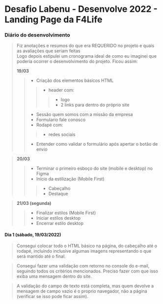 # Desafio Labenu - Desenvolve 2022 - Landing Page da F4Life

### Diário do desenvolvimento
>Fiz anotações e resumos do que era REQUERIDO no projeto e quais as avaliações que seriam feitas  
>Logo depois estipulei um cronograma ideal de como eu imaginei que poderia ocorrer o desenvolvimento do projeto. Ficou assim:  
>  
>**19/03**
>>- Criação dos elementos básicos HTML
>>>- header com:
>>>>- logo
>>>>- 2 links para dentro do próprio site
>>- Sessão quem somos com a missão da empresa
>>- Formulario fale conosco
>>- Rodapé com: 
>>>- redes sociais
>>- Entender como validar o formulário após apertar o botão de envio

>**20/03**
>>- Terminar o primeiro esboço do site (mobile e desktop) no Figma
>>- Início da estilização (Mobile First)
>>>- Cabeçalho
>>>- Destaque

>**21/03 (segunda)**
>>- Finalizar estilos (Mobile First)
>>- Iniciar estilos desktop
>>- Encerrar estilo desktop

#### Dia 1 (sábado, 19/03/2022)
>Consegui colocar todo o HTML básico na página, do cabeçalho até o rodapé, incluindo inclusive algumas imagens representando o que será mantido até o final.  
  
>Consegui fazer uma validação com retorno no console do e-mail, seguindo todos os critérios mencionados. Preciso fazer com que isso exiba uma mensagem dentro do site.  
  
> A validação do campo de texto está completa, mas quem devolve a mensagem de campo vazio é o proprio navegador, não a página (verificar se isso pode ficar assim).  